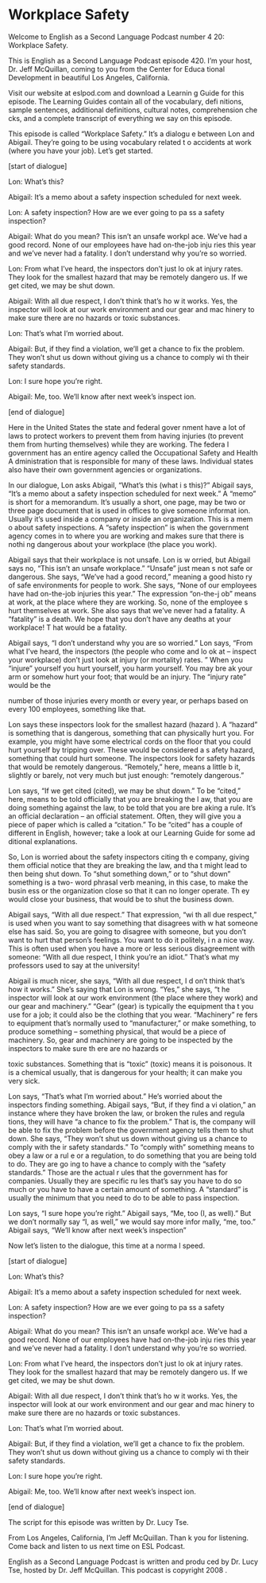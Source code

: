 # Workplace Safety

Welcome to English as a Second Language Podcast number 4 20: Workplace Safety. 

This is English as a Second Language Podcast episode 420.  I’m your host, Dr. Jeff McQuillan, coming to you from the Center for Educa tional Development in beautiful Los Angeles, California. 

Visit our website at eslpod.com and download a Learnin g Guide for this episode. The Learning Guides contain all of the vocabulary, defi nitions, sample sentences, additional definitions, cultural notes, comprehension che cks, and a complete transcript of everything we say on this episode. 

This episode is called “Workplace Safety.”  It’s a dialogu e between Lon and Abigail.  They’re going to be using vocabulary related t o accidents at work (where you have your job).  Let’s get started. 

[start of dialogue] 

Lon:  What’s this? 

Abigail:  It’s a memo about a safety inspection scheduled  for next week. 

Lon:  A safety inspection?  How are we ever going to pa ss a safety inspection? 

Abigail:  What do you mean?  This isn’t an unsafe workpl ace.  We’ve had a good record.  None of our employees have had on-the-job inju ries this year and we’ve never had a fatality.  I don’t understand why you’re so worried. 

Lon:  From what I’ve heard, the inspectors don’t just lo ok at injury rates.  They look for the smallest hazard that may be remotely dangero us.  If we get cited, we may be shut down. 

Abigail:  With all due respect, I don’t think that’s ho w it works.  Yes, the inspector will look at our work environment and our gear and mac hinery to make sure there are no hazards or toxic substances.   

Lon:  That’s what I’m worried about.   

 Abigail:  But, if they find a violation, we’ll get a chance to fix the problem.  They won’t shut us down without giving us a chance to comply wi th their safety standards. 

Lon:  I sure hope you’re right.   

Abigail:  Me, too.  We’ll know after next week’s inspect ion.   

[end of dialogue]  

Here in the United States the state and federal gover nment have a lot of laws to protect workers to prevent them from having injuries (to prevent them from hurting themselves) while they are working.  The federa l government has an entire agency called the Occupational Safety and Health A dministration that is responsible for many of these laws.  Individual states also have their own government agencies or organizations. 

In our dialogue, Lon asks Abigail,  “What’s this (what i s this)?”  Abigail says, “It’s a memo about a safety inspection scheduled for next week.”  A “memo” is short for a memorandum.  It’s usually a short, one page, may be two or three page document that is used in offices to give someone informat ion.  Usually it’s used inside a company or inside an organization.  This is a mem o about safety inspections.  A “safety inspection” is when the government agency comes in to where you are working and makes sure that there is nothi ng dangerous about your workplace (the place you work). 

Abigail says that their workplace is not unsafe.  Lon is w orried, but Abigail says no, “This isn’t an unsafe workplace.”  “Unsafe” just mean s not safe or dangerous. She says, “We’ve had a good record,” meaning a good histo ry of safe environments for people to work.  She says, “None of our employees have had on-the-job injuries this year.”  The expression “on-the-j ob” means at work, at the place where they are working.  So, none of the employee s hurt themselves at work.  She also says that we’ve never had a fatality.  A “fatality” is a death.  We hope that you don’t have any deaths at your workplace!  T hat would be a fatality. 

Abigail says, “I don’t understand why you are so worried.”   Lon says, “From what I’ve heard, the inspectors (the people who come and lo ok at – inspect your workplace) don’t just look at injury (or mortality) rates. ”  When you “injure” yourself you hurt yourself, you harm yourself.  You may bre ak your arm or somehow hurt your foot; that would be an injury.  The “injury rate” would be the  

 number of those injuries every month or every year, or perhaps based on every 100 employees, something like that. 

Lon says these inspectors look for the smallest hazard (hazard ).  A “hazard” is something that is dangerous, something that can physically hurt you.  For example, you might have some electrical cords on the floor that you could hurt yourself by tripping over.  These would be considered a s afety hazard, something that could hurt someone.  The inspectors look for safety  hazards that would be remotely dangerous.  “Remotely,” here, means a little b it, slightly or barely, not very much but just enough: “remotely dangerous.” 

Lon says, “If we get cited (cited), we may be shut down.”   To be “cited,” here, means to be told officially that you are breaking the l aw, that you are doing something against the law, to be told that you are bre aking a rule.  It’s an official declaration – an official statement.  Often, they will give you a piece of paper which is called a “citation.”  To be “cited” has a couple of different in English, however; take a look at our Learning Guide for some ad ditional explanations. 

So, Lon is worried about the safety inspectors citing th e company, giving them official notice that they are breaking the law, and tha t might lead to then being shut down.  To “shut something down,” or to “shut down”  something is a two- word phrasal verb meaning, in this case, to make the busin ess or the organization close so that it can no longer operate.  Th ey would close your business, that would be to shut the business down. 

Abigail says, “With all due respect.”  That expression, “wi th all due respect,” is used when you want to say something that disagrees with w hat someone else has said.  So, you are going to disagree with someone, but you don’t want to hurt that person’s feelings.  You want to do it politely, i n a nice way.  This is often used when you have a more or less serious disagreement with  someone: “With all due respect, I think you’re an idiot.”  That’s what  my professors used to say at the university! 

Abigail is much nicer, she says, “With all due respect, I d on’t think that’s how it works.”  She’s saying that Lon is wrong.  “Yes,” she says, “t he inspector will look at our work environment (the place where they work) and our gear and machinery.”  “Gear” (gear) is typically the equipment tha t you use for a job; it could also be the clothing that you wear.  “Machinery” re fers to equipment that’s normally used to “manufacturer,” or make something, to produce something – something physical, that would be a piece of machinery.  So, gear and machinery are going to be inspected by the inspectors to make sure th ere are no hazards or  

 toxic substances.  Something that is “toxic” (toxic) means it is poisonous.  It is a chemical usually, that is dangerous for your health; it can  make you very sick. 

Lon says, “That’s what I’m worried about.”  He’s worried  about the inspectors finding something.  Abigail says, “But, if they find a vi olation,” an instance where they have broken the law, or broken the rules and regula tions, they will have “a chance to fix the problem.”  That is, the company will be  able to fix the problem before the government agency tells them to shut down.  She says, “They won’t shut us down without giving us a chance to comply with the ir safety standards.” To “comply with” something means to obey a law or a rul e or a regulation, to do something that you are being told to do.  They are go ing to have a chance to comply with the “safety standards.”  Those are the actual r ules that the government has for companies.  Usually they are specific ru les that’s say you have to do so much or you have to have a certain amount  of something.  A “standard” is usually the minimum that you need to do to be able to pass inspection. 

Lon says, “I sure hope you’re right.”  Abigail says, “Me,  too (I, as well).”  But we don’t normally say “I, as well,” we would say more infor mally, “me, too.”  Abigail says, “We’ll know after next week’s inspection”   

Now let’s listen to the dialogue, this time at a norma l speed. 

[start of dialogue] 

Lon:  What’s this? 

Abigail:  It’s a memo about a safety inspection scheduled  for next week. 

Lon:  A safety inspection?  How are we ever going to pa ss a safety inspection? 

Abigail:  What do you mean?  This isn’t an unsafe workpl ace.  We’ve had a good record.  None of our employees have had on-the-job inju ries this year and we’ve never had a fatality.  I don’t understand why you’re so worried. 

Lon:  From what I’ve heard, the inspectors don’t just lo ok at injury rates.  They look for the smallest hazard that may be remotely dangero us.  If we get cited, we may be shut down. 

 Abigail:  With all due respect, I don’t think that’s ho w it works.  Yes, the inspector will look at our work environment and our gear and mac hinery to make sure there are no hazards or toxic substances.   

Lon:  That’s what I’m worried about.   

Abigail:  But, if they find a violation, we’ll get a chance to fix the problem.  They won’t shut us down without giving us a chance to comply wi th their safety standards. 

Lon:  I sure hope you’re right.   

Abigail:  Me, too.  We’ll know after next week’s inspect ion.   

[end of dialogue] 

The script for this episode was written by Dr. Lucy Tse.   

From Los Angeles, California, I’m Jeff McQuillan.  Than k you for listening.  Come back and listen to us next time on ESL Podcast. 

English as a Second Language Podcast is written and produ ced by Dr. Lucy Tse, hosted by Dr. Jeff McQuillan.  This podcast is copyright 2008 .

